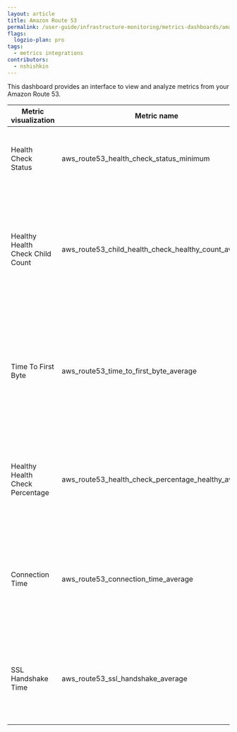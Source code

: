 ```yaml
---
layout: article
title: Amazon Route 53
permalink: /user-guide/infrastructure-monitoring/metrics-dashboards/amazon-route-53.html 
flags:
  logzio-plan: pro
tags:
  - metrics integrations
contributors:
  - nshishkin
---
```



This dashboard provides an interface to view and analyze metrics from your Amazon Route 53.

| Metric visualization             | Metric name                                                 | Description                                                                                                                                     |
| -------------------------------- | ----------------------------------------------------------- | ----------------------------------------------------------------------------------------------------------------------------------------------- |
| Health Check Status              | aws\_route53\_health\_check\_status\_minimum                | The status of the health check endpoint that CloudWatch is checking.                                                                            |
| Healthy Health Check Child Count | aws\_route53\_child\_health\_check\_healthy\_count\_average | For a calculated health check, the number of health checks that are healthy among the health checks that Route 53 is monitoring.  |
| Time To First Byte               | aws\_route53\_time\_to\_first\_byte\_average                | The average time, in milliseconds, that it took Route 53 health checkers to receive the first byte of the response to an HTTP or HTTPS request. |
| Healthy Health Check Percentage  | aws\_route53\_health\_check\_percentage\_healthy\_average   | The percentage of Route 53 health checkers that consider the selected endpoint to be healthy.                                                   |
| Connection Time                  | aws\_route53\_connection\_time\_average                     | The average time, in milliseconds, that it took Route 53 health checkers to establish a TCP connection with the endpoint.                       |
| SSL Handshake Time               | aws\_route53\_ssl\_handshake\_average                       | The average time, in milliseconds, that it took Route 53 health checkers to complete the SSL handshake.                                         |
